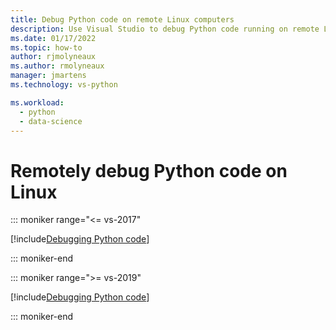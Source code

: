 ```yaml
---
title: Debug Python code on remote Linux computers
description: Use Visual Studio to debug Python code running on remote Linux computers, including necessary configuration steps, security, and troubleshooting.
ms.date: 01/17/2022
ms.topic: how-to
author: rjmolyneaux
ms.author: rmolyneaux
manager: jmartens
ms.technology: vs-python

ms.workload:
  - python
  - data-science
---
```


# Remotely debug Python code on Linux

::: moniker range="<= vs-2017"

[!include[Debugging Python code](includes/vs-2017/remote-debugging-python-code.md)]

::: moniker-end

::: moniker range=">= vs-2019"

[!include[Debugging Python code](includes/vs-2019/remote-debugging-python-code.md)]

::: moniker-end